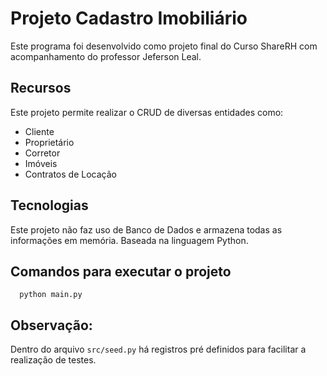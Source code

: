 # Projeto Cadastro Imobiliário

Este programa foi desenvolvido como projeto final do Curso ShareRH com acompanhamento do professor Jeferson Leal.

## Recursos
Este projeto permite realizar o CRUD de diversas entidades como: 
- Cliente
- Proprietário
- Corretor
- Imóveis
- Contratos de Locação

## Tecnologias
Este projeto não faz uso de Banco de Dados e armazena todas as informações em memória.
Baseada na linguagem Python.

## Comandos para executar o projeto
```shell
  python main.py
```
## Observação:
Dentro do arquivo ``src/seed.py`` há registros pré definidos para facilitar a realização de testes.

